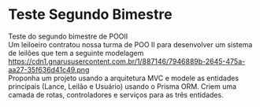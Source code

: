 # Teste Segundo Bimestre
Teste do segundo bimestre de POOII<br>
Um leiloeiro contratou nossa turma de POO II para desenvolver um sistema de leilões que tem a seguinte modelagem<br>
https://cdn1.gnarususercontent.com.br/1/887146/7946889b-2645-475a-aa27-35f636d41c49.png <br>
Proponha um projeto usando a arquitetura MVC e modele as entidades principais (Lance, Leilão e Usuário) usando o Prisma ORM. Criem uma camada de rotas, controladores e serviços para as três entidades.
